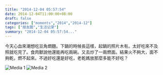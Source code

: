 ```yaml
---
title: "2014-12-04 05:57:54"
date: 2014-12-04T11:00:00+08:00
draft: false
categories: ["moments","2014","2014-12"]
tags: ["朋友圈","生活记录"]
summary: "2014-12-04 05:57:54..."
---
```


今天心血來潮想吃豆角燜麵。下鍋的時候長這樣，起鍋的照片木有。太好吃來不及照就吃完了。食肉獸說他還能再吃兩碗。又去炒了一兩燃面。結果火不夠大，面不夠乾，燃不起來。不過好吃還是好吃，老乾媽放那麼多能不好吃？

![Media 1](/Moments/photos/2014-12-04/201412040557540.jpg)
![Media 2](/Moments/photos/2014-12-04/201412040557541.jpg)

